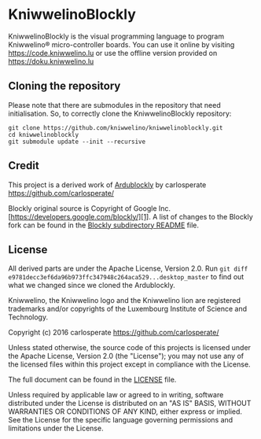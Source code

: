 # KniwwelinoBlockly

KniwwelinoBlockly is the visual programming language to program Kniwwelino&reg; micro-controller boards. You can use it online by visiting https://code.kniwwelino.lu or use the offline version provided on https://doku.kniwwelino.lu

## Cloning the repository
Please note that there are submodules in the repository that need initialisation. So, to correctly clone the KniwwelinoBlockly repository:

```
git clone https://github.com/kniwwelino/kniwwelinoblockly.git
cd kniwwelinoblockly
git submodule update --init --recursive
```



## Credit
This project is a derived work of [Ardublockly][16] by carlosperate https://github.com/carlosperate/

Blockly original source is Copyright of Google Inc. [https://developers.google.com/blockly/][1]. A list of changes to the Blockly fork can be found in the [Blockly subdirectory README][17] file.


## License
All derived parts are under the Apache License, Version 2.0. Run `git diff e9781decc3ef6da96b973ffc347948c264aca529...desktop_master` to find out what we changed since we cloned the Ardublockly.

Kniwwelino, the Kniwwelino logo and the Kniwwelino lion are registered trademarks and/or copyrights of the Luxembourg Institute of Science and Technology.

Copyright (c) 2016 carlosperate https://github.com/carlosperate/

Unless stated otherwise, the source code of this projects is
licensed under the Apache License, Version 2.0 (the "License");
you may not use any of the licensed files within this project
except in compliance with the License.

The full document can be found in the [LICENSE][9] file.

Unless required by applicable law or agreed to in writing, software
distributed under the License is distributed on an "AS IS" BASIS,
WITHOUT WARRANTIES OR CONDITIONS OF ANY KIND, either express or implied.
See the License for the specific language governing permissions and
limitations under the License.


[1]: https://developers.google.com/blockly/
[2]: http://www.arduino.cc/en/main/software/
[3]: TODO.md
[4]: https://github.com/carlosperate/ardublockly/releases/
[5]: https://github.com/carlosperate/ardublockly/wiki/Installing-Ardublockly
[6]: https://github.com/carlosperate/ardublockly/wiki/Configure-Ardublockly
[7]: https://github.com/carlosperate/ardublockly/wiki
[8]: https://github.com/carlosperate/ardublockly/compare/blockly-original...master
[9]: https://github.com/carlosperate/ardublockly/blob/master/LICENSE
[10]: http://ardublockly.embeddedlog.com/demo/index.html
[11]: http://ardublockly.embeddedlog.com/demo/classic/index.html
[12]: http://ardublockly-builds.s3-website-us-west-2.amazonaws.com/index.html?prefix=linux/
[13]: http://ardublockly-builds.s3-website-us-west-2.amazonaws.com/index.html?prefix=windows/
[14]: http://ardublockly-builds.s3-website-us-west-2.amazonaws.com/index.html?prefix=mac/
[15]: http://www.arduino.cc
[16]: https://github.com/BlocklyDuino/BlocklyDuino
[17]: blockly/README.md
[16]: https://github.com/carlosperate/ardublockly

[desktop_screeshot]: http://carlosperate.github.io/ardublockly/images/screenshot_desktop_1.png
[web_screenshot_responsive]: http://carlosperate.github.io/ardublockly/images/screenshot_material_all_small.jpg
[web_screenshot_classic]: http://carlosperate.github.io/ardublockly/images/screenshot_1.png
